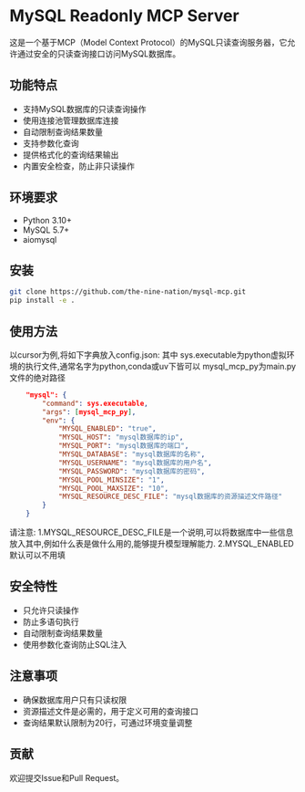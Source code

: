# MySQL Readonly MCP Server

这是一个基于MCP（Model Context Protocol）的MySQL只读查询服务器，它允许通过安全的只读查询接口访问MySQL数据库。

## 功能特点

- 支持MySQL数据库的只读查询操作
- 使用连接池管理数据库连接
- 自动限制查询结果数量
- 支持参数化查询
- 提供格式化的查询结果输出
- 内置安全检查，防止非只读操作

## 环境要求

- Python 3.10+
- MySQL 5.7+
- aiomysql

## 安装


```bash
git clone https://github.com/the-nine-nation/mysql-mcp.git
pip install -e .
```



## 使用方法

以cursor为例,将如下字典放入config.json: 其中 sys.executable为python虚拟环境的执行文件,通常名字为python,conda或uv下皆可以
mysql_mcp_py为main.py文件的绝对路径


```json
    "mysql": {
        "command": sys.executable,
        "args": [mysql_mcp_py],
        "env": {
            "MYSQL_ENABLED": "true",
            "MYSQL_HOST": "mysql数据库的ip",
            "MYSQL_PORT": "mysql数据库的端口",
            "MYSQL_DATABASE": "mysql数据库的名称",
            "MYSQL_USERNAME": "mysql数据库的用户名",
            "MYSQL_PASSWORD": "mysql数据库的密码",
            "MYSQL_POOL_MINSIZE": "1",
            "MYSQL_POOL_MAXSIZE": "10",
            "MYSQL_RESOURCE_DESC_FILE": "mysql数据库的资源描述文件路径"
        }
    }
```

请注意: 1.MYSQL_RESOURCE_DESC_FILE是一个说明,可以将数据库中一些信息放入其中,例如什么表是做什么用的,能够提升模型理解能力. 
2.MYSQL_ENABLED默认可以不用填

## 安全特性

- 只允许只读操作
- 防止多语句执行
- 自动限制查询结果数量
- 使用参数化查询防止SQL注入

## 注意事项

- 确保数据库用户只有只读权限
- 资源描述文件是必需的，用于定义可用的查询接口
- 查询结果默认限制为20行，可通过环境变量调整

## 贡献

欢迎提交Issue和Pull Request。
